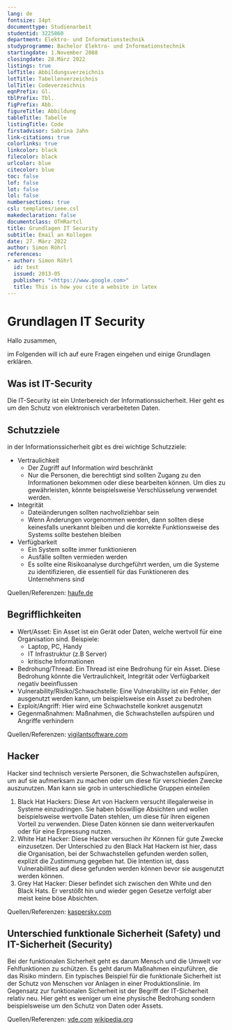 ```yaml
---
lang: de
fontsize: 14pt
documenttype: Studienarbeit
studentid: 3225860
department: Elektro- und Informationstechnik
studyprogramme: Bachelor Elektro- und Informationstechnik
startingdate: 1.November 2088
closingdate: 28.März 2022
listings: true
lofTitle: Abbildungsverzeichnis
lotTitle: Tabellenverzeichnis
lolTitle: Codeverzeichnis
eqnPrefix: Gl.
tblPrefix: Tbl.
figPrefix: Abb.
figureTitle: Abbildung
tableTitle: Tabelle
listingTitle: Code
firstadvisor: Sabrina Jahn
link-citations: true
colorlinks: true
linkcolor: black
filecolor: black
urlcolor: blue
citecolor: blue
toc: false
lof: false
lot: false
lol: false
numbersections: true
csl: templates/ieee.csl
makedeclaration: false
documentclass: OTHRartcl
title: Grundlagen IT Security
subtitle: Email an Kollegen
date: 27. März 2022
author: Simon Röhrl
references:
- author: Simon Röhrl
  id: test
  issued: 2013-05
  publisher: "<https://www.google.com>"
  title: This is how you cite a website in latex
---
```


# Grundlagen IT Security

Hallo zusammen,

im Folgenden will ich auf eure Fragen eingehen und einige Grundlagen erklären.

## Was ist IT-Security

Die IT-Security ist ein Unterbereich der Informationssicherheit. Hier geht es um den Schutz von elektronisch verarbeiteten Daten.

## Schutzziele
in der Informationssicherheit gibt es drei wichtige Schutzziele:

+ Vertraulichkeit
	- Der Zugriff auf Information wird beschränkt
	- Nur die Personen, die berechtigt sind sollten Zugang zu den Informationen bekommen oder diese bearbeiten können. Um dies zu gewährleisten, könnte beispielsweise Verschlüsselung verwendet werden.
+ Integrität
	- Dateiänderungen sollten nachvollziehbar sein
	- Wenn Änderungen vorgenommen werden, dann sollten diese keinesfalls unerkannt bleiben und die korrekte Funktionsweise des Systems sollte bestehen bleiben
+ Verfügbarkeit
	- Ein System sollte immer funktionieren
	- Ausfälle sollten vermieden werden
	- Es sollte eine Risikoanalyse durchgeführt werden, um die Systeme zu identifizieren, die essentiell für das Funktioneren des Unternehmens sind

Quellen/Referenzen:
[haufe.de](https://www.haufe.de/compliance/management-praxis/informationssicherheit/schutzziele-der-informationssicherheit_230130_483172.html)

## Begrifflichkeiten

+ Wert/Asset: Ein Asset ist ein Gerät oder Daten, welche wertvoll für eine Organisation sind. Beispiele:
	- Laptop, PC, Handy
	- IT Infrastruktur (z.B Server)
	- kritische Informationen
+ Bedrohung/Thread: Ein Thread ist eine Bedrohung für ein Asset. Diese Bedrohung könnte die Vertraulichkeit, Integrität oder Verfügbarkeit negativ beeinflussen
+ Vulnerability/Risiko/Schwachstelle: Eine Vulnerability ist ein Fehler, der ausgenutzt werden kann, um beispielsweise ein Asset zu bedrohen
+ Exploit/Angriff: Hier wird eine Schwachstelle konkret ausgenutzt
+ Gegenmaßnahmen: Maßnahmen, die Schwachstellen aufspüren und Angriffe verhindern

Quellen/Referenzen:
[vigilantsoftware.com](https://www.vigilantsoftware.co.uk/blog/risk-terminology-understanding-assets-threats-and-vulnerabilities)

## Hacker

Hacker sind technisch versierte Personen, die Schwachstellen aufspüren, um auf sie aufmerksam zu machen oder um diese für verschieden Zwecke auszunutzen. Man kann sie grob in unterschiedliche Gruppen einteilen

1. Black Hat Hackers: Diese Art von Hackern versucht illegalerweise in Systeme einzudringen. Sie haben böswillige Absichten und wollen beispielsweise wertvolle Daten stehlen, um diese für ihren eigenen Vorteil zu verwenden. Diese Daten können sie dann weiterverkaufen oder für eine Erpressung nutzen.
2. White Hat Hacker: Diese Hacker versuchen ihr Können für gute Zwecke einzusetzen. Der Unterschied zu den Black Hat Hackern ist hier, dass die Organisation, bei der Schwachstellen gefunden werden sollen, explizit die Zustimmung gegeben hat. Die Intention ist, dass Vulnerabilities auf diese gefunden werden können bevor sie ausgenutzt werden können.
3. Grey Hat Hacker: Dieser befindet sich zwischen den White und den Black Hats. Er verstößt hin und wieder gegen Gesetze verfolgt aber meist keine böse Absichten.

Quellen/Referenzen:
[kaspersky.com](https://www.kaspersky.com/resource-center/definitions/hacker-hat-types)

## Unterschied funktionale Sicherheit (Safety) und IT-Sicherheit (Security)

Bei der funktionalen Sicherheit geht es darum Mensch und die Umwelt vor Fehlfunktionen zu schützen. Es geht darum Maßnahmen einzuführen, die das Risiko mindern. Ein typisches Beispiel für die funktionale Sicherheit ist der Schutz von Menschen vor Anlagen in einer Produktionslinie.
Im Gegensatz zur funktionalen Sicherheit ist der Begriff der IT-Sicherheit relativ neu. Hier geht es weniger um eine physische Bedrohung sondern beispielsweise um den Schutz von Daten oder Assets.

Quellen/Referenzen:
[vde.com](https://www.vde.com/topics-de/funktionale-sicherheit)
[wikipedia.org](https://de.wikipedia.org/wiki/Funktionale_Sicherheit)